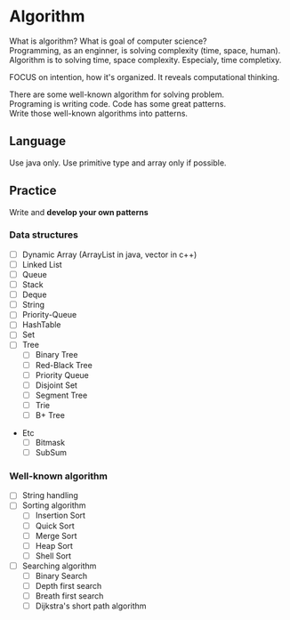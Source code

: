 # Algorithm

What is algorithm? What is goal of computer science?\
Programming, as an enginner, is solving complexity (time, space, human).
Algorithm is to solving time, space complexity. Especialy, time completixy.

FOCUS on intention, how it's organized. It reveals computational thinking.

There are some well-known algorithm for solving problem.\
Programing is writing code. Code has some great patterns.\
Write those well-known algorithms into patterns.

## Language

Use java only. Use primitive type and array only if possible.

## Practice

Write and **develop your own patterns**

### Data structures

- [ ] Dynamic Array (ArrayList in java, vector in c++)
- [ ] Linked List
- [ ] Queue
- [ ] Stack
- [ ] Deque
- [ ] String
- [ ] Priority-Queue
- [ ] HashTable
- [ ] Set
- [ ] Tree
  - [ ] Binary Tree
  - [ ] Red-Black Tree
  - [ ] Priority Queue
  - [ ] Disjoint Set
  - [ ] Segment Tree
  - [ ] Trie
  - [ ] B+ Tree
- Etc
  - [ ] Bitmask
  - [ ] SubSum

### Well-known algorithm

- [ ] String handling
- [ ] Sorting algorithm
  - [ ] Insertion Sort
  - [ ] Quick Sort
  - [ ] Merge Sort
  - [ ] Heap Sort
  - [ ] Shell Sort
- [ ] Searching algorithm
  - [ ] Binary Search
  - [ ] Depth first search
  - [ ] Breath first search
  - [ ] Dijkstra's short path algorithm
